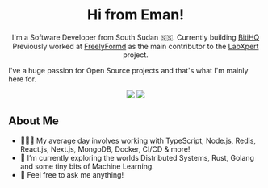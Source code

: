 
<h1 align="center">Hi from Eman!</h1>
<p align="center">
  I'm a Software Developer from South Sudan 🇸🇸. Currently building <a href="https://twitter.com/bitihq">BitiHQ</a> <br />Previously worked at <a href="https://freelyformd.com/">FreelyFormd</a> as the main contributor to the <a href="https://medx.international/labxpert">LabXpert</a> project.  
</p>
I've a huge passion for Open Source projects and that's what I'm mainly here for.
<p align="center">
  <a href="https://twitter.com/junubiman"><img src="https://img.shields.io/badge/twitter-%231FA1F1?style=flat&logo=twitter&logoColor=white"/></a>
  <a href="https://emmanuelgatwech.codes"><img src="https://img.shields.io/static/v1?message=Website&color=#ff5733"/></a>
</p>

## About Me
- 👨🏾‍💻 My average day involves working with TypeScript, Node.js, Redis, React.js, Next.js, MongoDB, Docker, CI/CD  & more!
- 📕 I’m currently exploring the worlds Distributed Systems, Rust, Golang and some tiny bits of Machine Learning.
- 💬 Feel free to ask me anything!
